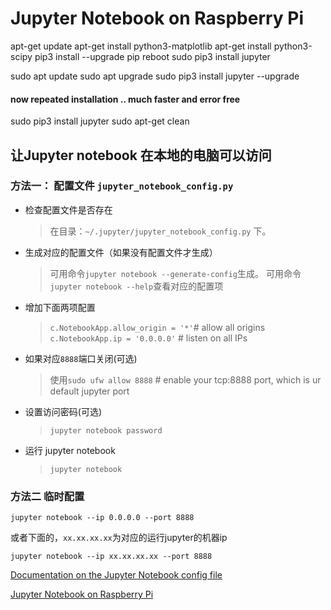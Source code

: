 # Jupyter Notebook on Raspberry Pi


apt-get update
apt-get install python3-matplotlib
apt-get install python3-scipy
pip3 install --upgrade pip
reboot
sudo pip3 install jupyter

sudo apt update
sudo apt upgrade
sudo pip3 install jupyter --upgrade
#### now repeated installation .. much faster and error free
sudo pip3 install jupyter
sudo apt-get clean


## 让Jupyter notebook 在本地的电脑可以访问

### 方法一： 配置文件 `jupyter_notebook_config.py`

* 检查配置文件是否存在
	>在目录：`~/.jupyter/jupyter_notebook_config.py` 下。
	
* 生成对应的配置文件（如果没有配置文件才生成）
	>可用命令`jupyter notebook --generate-config`生成。
	>可用命令`jupyter notebook --help`查看对应的配置项

* 增加下面两项配置
	>`c.NotebookApp.allow_origin = '*'`# allow all origins
	>`c.NotebookApp.ip = '0.0.0.0'` # listen on all IPs
* 如果对应`8888`端口关闭(可选)
	>使用`sudo ufw allow 8888` # enable your tcp:8888 port, which is ur default jupyter port
* 设置访问密码(可选)
	>`jupyter notebook password`
* 运行 jupyter notebook
	>`jupyter notebook`

### 方法二 临时配置

`jupyter notebook --ip 0.0.0.0 --port 8888`

或者下面的，`xx.xx.xx.xx`为对应的运行jupyter的机器ip

`jupyter notebook --ip xx.xx.xx.xx --port 8888` 




[Documentation on the Jupyter Notebook config file](https://jupyter-notebook.readthedocs.io/en/latest/config.html)


[Jupyter Notebook on Raspberry Pi](https://www.instructables.com/Jupyter-Notebook-on-Raspberry-Pi/#discuss)